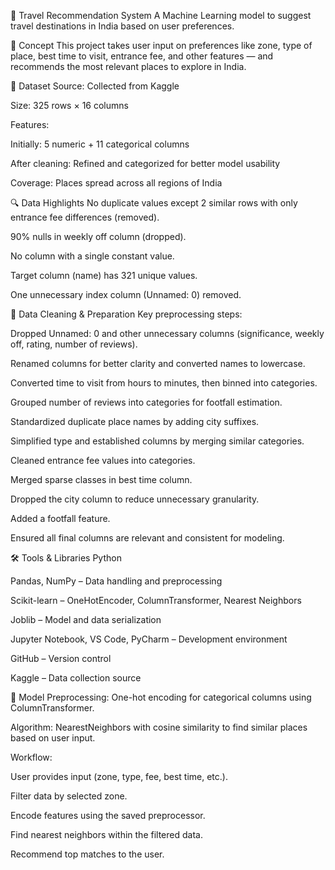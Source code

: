 📍 Travel Recommendation System
A Machine Learning model to suggest travel destinations in India based on user preferences.

🚀 Concept
This project takes user input on preferences like zone, type of place, best time to visit, entrance fee, and other features — and recommends the most relevant places to explore in India.

📂 Dataset
Source: Collected from Kaggle

Size: 325 rows × 16 columns

Features:

Initially: 5 numeric + 11 categorical columns

After cleaning: Refined and categorized for better model usability

Coverage: Places spread across all regions of India

🔍 Data Highlights
No duplicate values except 2 similar rows with only entrance fee differences (removed).

90% nulls in weekly off column (dropped).

No column with a single constant value.

Target column (name) has 321 unique values.

One unnecessary index column (Unnamed: 0) removed.

🧹 Data Cleaning & Preparation
Key preprocessing steps:

Dropped Unnamed: 0 and other unnecessary columns (significance, weekly off, rating, number of reviews).

Renamed columns for better clarity and converted names to lowercase.

Converted time to visit from hours to minutes, then binned into categories.

Grouped number of reviews into categories for footfall estimation.

Standardized duplicate place names by adding city suffixes.

Simplified type and established columns by merging similar categories.

Cleaned entrance fee values into categories.

Merged sparse classes in best time column.

Dropped the city column to reduce unnecessary granularity.

Added a footfall feature.

Ensured all final columns are relevant and consistent for modeling.

🛠️ Tools & Libraries
Python

Pandas, NumPy – Data handling and preprocessing

Scikit-learn – OneHotEncoder, ColumnTransformer, Nearest Neighbors

Joblib – Model and data serialization

Jupyter Notebook, VS Code, PyCharm – Development environment

GitHub – Version control

Kaggle – Data collection source

🧩 Model
Preprocessing:
One-hot encoding for categorical columns using ColumnTransformer.

Algorithm:
NearestNeighbors with cosine similarity to find similar places based on user input.

Workflow:

User provides input (zone, type, fee, best time, etc.).

Filter data by selected zone.

Encode features using the saved preprocessor.

Find nearest neighbors within the filtered data.

Recommend top matches to the user.
